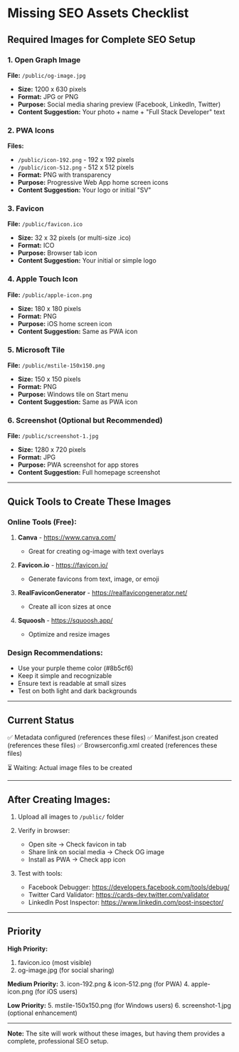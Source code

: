 # Missing SEO Assets Checklist

## Required Images for Complete SEO Setup

### 1. Open Graph Image
**File:** `/public/og-image.jpg`
- **Size:** 1200 x 630 pixels
- **Format:** JPG or PNG
- **Purpose:** Social media sharing preview (Facebook, LinkedIn, Twitter)
- **Content Suggestion:** Your photo + name + "Full Stack Developer" text

### 2. PWA Icons
**Files:**
- `/public/icon-192.png` - 192 x 192 pixels
- `/public/icon-512.png` - 512 x 512 pixels
- **Format:** PNG with transparency
- **Purpose:** Progressive Web App home screen icons
- **Content Suggestion:** Your logo or initial "SV"

### 3. Favicon
**File:** `/public/favicon.ico`
- **Size:** 32 x 32 pixels (or multi-size .ico)
- **Format:** ICO
- **Purpose:** Browser tab icon
- **Content Suggestion:** Your initial or simple logo

### 4. Apple Touch Icon
**File:** `/public/apple-icon.png`
- **Size:** 180 x 180 pixels
- **Format:** PNG
- **Purpose:** iOS home screen icon
- **Content Suggestion:** Same as PWA icon

### 5. Microsoft Tile
**File:** `/public/mstile-150x150.png`
- **Size:** 150 x 150 pixels
- **Format:** PNG
- **Purpose:** Windows tile on Start menu
- **Content Suggestion:** Same as PWA icon

### 6. Screenshot (Optional but Recommended)
**File:** `/public/screenshot-1.jpg`
- **Size:** 1280 x 720 pixels
- **Format:** JPG
- **Purpose:** PWA screenshot for app stores
- **Content Suggestion:** Full homepage screenshot

---

## Quick Tools to Create These Images

### Online Tools (Free):
1. **Canva** - https://www.canva.com/
   - Great for creating og-image with text overlays
   
2. **Favicon.io** - https://favicon.io/
   - Generate favicons from text, image, or emoji
   
3. **RealFaviconGenerator** - https://realfavicongenerator.net/
   - Create all icon sizes at once
   
4. **Squoosh** - https://squoosh.app/
   - Optimize and resize images

### Design Recommendations:
- Use your purple theme color (#8b5cf6)
- Keep it simple and recognizable
- Ensure text is readable at small sizes
- Test on both light and dark backgrounds

---

## Current Status

✅ Metadata configured (references these files)
✅ Manifest.json created (references these files)
✅ Browserconfig.xml created (references these files)

⏳ Waiting: Actual image files to be created

---

## After Creating Images:

1. Upload all images to `/public/` folder
2. Verify in browser:
   - Open site → Check favicon in tab
   - Share link on social media → Check OG image
   - Install as PWA → Check app icon
   
3. Test with tools:
   - Facebook Debugger: https://developers.facebook.com/tools/debug/
   - Twitter Card Validator: https://cards-dev.twitter.com/validator
   - LinkedIn Post Inspector: https://www.linkedin.com/post-inspector/

---

## Priority

**High Priority:**
1. favicon.ico (most visible)
2. og-image.jpg (for social sharing)

**Medium Priority:**
3. icon-192.png & icon-512.png (for PWA)
4. apple-icon.png (for iOS users)

**Low Priority:**
5. mstile-150x150.png (for Windows users)
6. screenshot-1.jpg (optional enhancement)

---

**Note:** The site will work without these images, but having them provides a complete, professional SEO setup.
